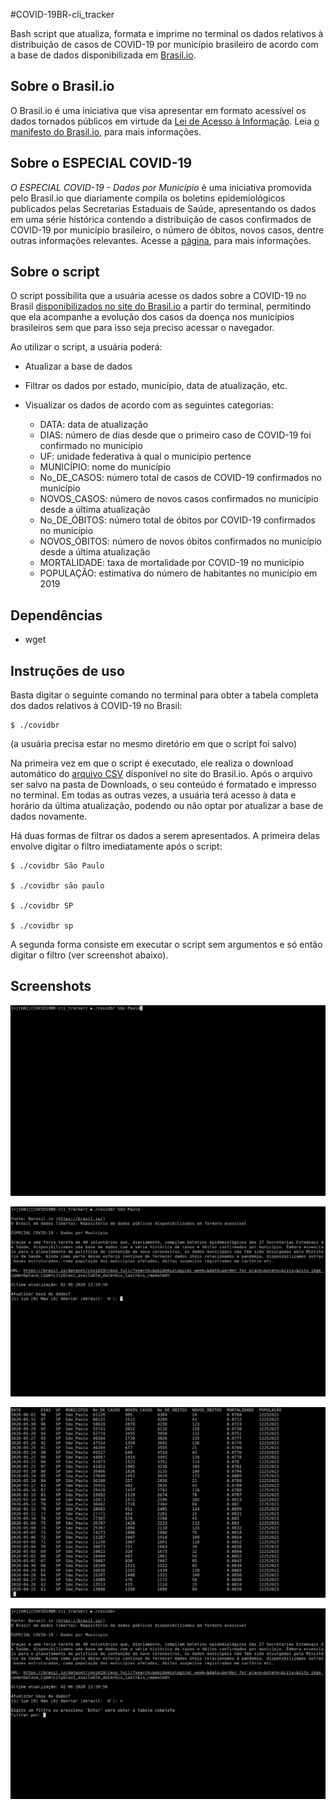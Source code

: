 #COVID-19BR-cli_tracker

Bash script que atualiza, formata e imprime no terminal os dados relativos à distribuição de casos de COVID-19 por município brasileiro de acordo com a base de dados disponibilizada em [Brasil.io](https://brasil.io).

## Sobre o Brasil.io 

O Brasil.io é uma iniciativa que visa apresentar em formato acessível os dados tornados públicos em virtude da [Lei de Acesso à Informação](http://www.planalto.gov.br/ccivil_03/_Ato2011-2014/2011/Lei/L12527.htm). Leia [o manifesto do Brasil.io](https://brasil.io/manifesto/), para mais informações.      

## Sobre o ESPECIAL COVID-19 

*O ESPECIAL COVID-19 - Dados por Município* é uma iniciativa promovida pelo Brasil.io que diariamente compila os boletins epidemiológicos publicados pelas Secretarias Estaduais de Saúde, apresentando os dados em uma série histórica contendo a distribuição de casos confirmados de COVID-19 por município brasileiro, o número de óbitos, novos casos, dentre outras informações relevantes. Acesse a [página](https://brasil.io/covid19/), para mais informações.      

## Sobre o script 

O script possibilita que a usuária acesse os dados sobre a COVID-19 no Brasil [disponibilizados no site do Brasil.io](https://brasil.io/dataset/covid19/caso_full/) a partir do terminal, permitindo que ela acompanhe a evolução dos casos da doença nos municípios brasileiros sem que para isso seja preciso acessar o navegador.

Ao utilizar o script, a usuária poderá:

* Atualizar a base de dados 
* Filtrar os dados por estado, município, data de atualização, etc.  
* Visualizar os dados de acordo com as seguintes categorias: 

	* DATA: data de atualização
	* DIAS: número de dias desde que o primeiro caso de COVID-19 foi confirmado no município       
	* UF: unidade federativa à qual o município pertence
	* MUNICÍPIO: nome do município 
	* No_DE_CASOS: número total de casos de COVID-19 confirmados no município  
	* NOVOS_CASOS: número de novos casos confirmados no município desde a última atualização
	* No_DE_ÓBITOS: número total de óbitos por COVID-19 confirmados no município   
	* NOVOS_ÓBITOS: número de novos óbitos confirmados no município desde a última atualização
	* MORTALIDADE: taxa de mortalidade por COVID-19 no município    
	* POPULAÇÃO: estimativa do número de habitantes no município em 2019   

## Dependências

* wget 

## Instruções de uso

Basta digitar o seguinte comando no terminal para obter a tabela completa dos dados relativos à COVID-19 no Brasil: 

```
$ ./covidbr
```

(a usuária precisa estar no mesmo diretório em que o script foi salvo)        

Na primeira vez em que o script é executado, ele realiza o download automático do [arquivo CSV](https://brasil.io/dataset/covid19/caso_full/?format=csv) disponível no site do Brasil.io. Após o arquivo ser salvo na pasta de Downloads, o seu conteúdo é formatado e impresso no terminal. Em todas as outras vezes, a usuária terá acesso à data e horário da última atualização, podendo ou não optar por atualizar a base de dados novamente.

Há duas formas de filtrar os dados a serem apresentados. A primeira delas envolve digitar o filtro imediatamente após o script:

```
$ ./covidbr São Paulo

$ ./covidbr são paulo

$ ./covidbr SP

$ ./covidbr sp
```

A segunda forma consiste em executar o script sem argumentos e só então digitar o filtro (ver screenshot abaixo). 

## Screenshots

![image_01](/images/image_01.png)

![image_02](/images/image_02.png)

![image_03](/images/image_03.png)

![image_04](/images/image_04.png)
